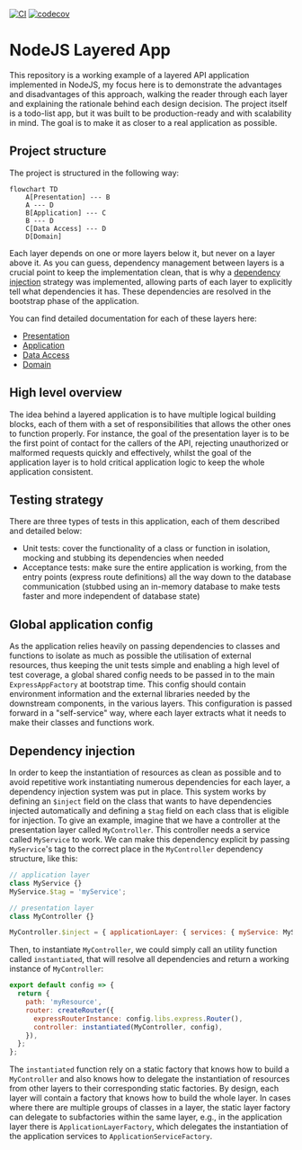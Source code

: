 [![CI](https://github.com/kaiosilveira/nodejs-layered-app/actions/workflows/ci.yml/badge.svg)](https://github.com/kaiosilveira/nodejs-layered-app/actions/workflows/ci.yml)
[![codecov](https://codecov.io/gh/kaiosilveira/nodejs-layered-app/branch/main/graph/badge.svg?token=DZ5UX1Y0P5)](https://codecov.io/gh/kaiosilveira/nodejs-layered-app)

# NodeJS Layered App

This repository is a working example of a layered API application implemented in NodeJS, my focus here is to demonstrate the advantages and disadvantages of this approach, walking the reader through each layer and explaining the rationale behind each design decision.
The project itself is a todo-list app, but it was built to be production-ready and with scalability in mind. The goal is to make it as closer to a real application as possible.

## Project structure

The project is structured in the following way:

```mermaid
flowchart TD
    A[Presentation] --- B
    A --- D
    B[Application] --- C
    B --- D
    C[Data Access] --- D
    D[Domain]
```

Each layer depends on one or more layers below it, but never on a layer above it.
As you can guess, dependency management between layers is a crucial point to keep the implementation clean, that is why a [dependency injection](#dependency-injection) strategy was implemented, allowing parts of each layer to explicitly tell what dependencies it has. These dependencies are resolved in the bootstrap phase of the application.

You can find detailed documentation for each of these layers here:

- [Presentation](src/presentation/README.md)
- [Application](src/application/README.md)
- [Data Access](src/data-access/README.md)
- [Domain](src/domain/README.md)

## High level overview

The idea behind a layered application is to have multiple logical building blocks, each of them with a set of responsibilities that allows the other ones to function properly. For instance, the goal of the presentation layer is to be the first point of contact for the callers of the API, rejecting unauthorized or malformed requests quickly and effectively, whilst the goal of the application layer is to hold critical application logic to keep the whole application consistent.

## Testing strategy

There are three types of tests in this application, each of them described and detailed below:

- Unit tests: cover the functionality of a class or function in isolation, mocking and stubbing its dependencies when needed
- Acceptance tests: make sure the entire application is working, from the entry points (express route definitions) all the way down to the database communication (stubbed using an in-memory database to make tests faster and more independent of database state)

## Global application config

As the application relies heavily on passing dependencies to classes and functions to isolate as much as possible the utilisation of external resources, thus keeping the unit tests simple and enabling a high level of test coverage, a global shared config needs to be passed in to the main `ExpressAppFactory` at bootstrap time. This config should contain environment information and the external libraries needed by the downstream components, in the various layers. This configuration is passed forward in a "self-service" way, where each layer extracts what it needs to make their classes and functions work.

## Dependency injection

In order to keep the instantiation of resources as clean as possible and to avoid repetitive work instantiating numerous dependencies for each layer, a dependency injection system was put in place. This system works by defining an `$inject` field on the class that wants to have dependencies injected automatically and defining a `$tag` field on each class that is eligible for injection. To give an example, imagine that we have a controller at the presentation layer called `MyController`. This controller needs a service called `MyService` to work. We can make this dependency explicit by passing `MyService`'s tag to the correct place in the `MyController` dependency structure, like this:

```javascript
// application layer
class MyService {}
MyService.$tag = 'myService';

// presentation layer
class MyController {}

MyController.$inject = { applicationLayer: { services: { myService: MyService.$tag } } };
```

Then, to instantiate `MyController`, we could simply call an utility function called `instantiated`, that will resolve all dependencies and return a working instance of `MyController`:

```javascript
export default config => {
  return {
    path: 'myResource',
    router: createRouter({
      expressRouterInstance: config.libs.express.Router(),
      controller: instantiated(MyController, config),
    }),
  };
};
```

The `instantiated` function rely on a static factory that knows how to build a `MyController` and also knows how to delegate the instantiation of resources from other layers to their corresponding static factories. By design, each layer will contain a factory that knows how to build the whole layer. In cases where there are multiple groups of classes in a layer, the static layer factory can delegate to subfactories within the same layer, e.g., in the application layer there is `ApplicationLayerFactory`, which delegates the instantiation of the application services to `ApplicationServiceFactory`.
